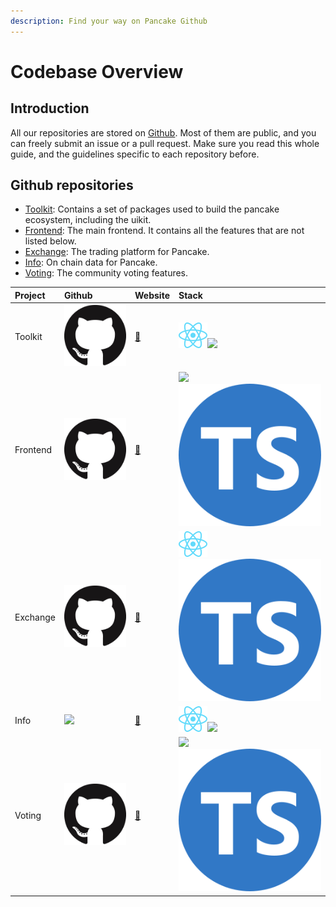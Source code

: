 ```yaml
---
description: Find your way on Pancake Github
---
```


# Codebase Overview

## Introduction

All our repositories are stored on [Github](https://github.com/pancakeswap). Most of them are public, and you can freely submit an issue or a pull request. Make sure you read this whole guide, and the guidelines specific to each repository before.

## Github repositories

* [Toolkit](https://github.com/pancakeswap/pancake-toolkit): Contains a set of packages used to build the pancake ecosystem, including the  uikit.
* [Frontend](https://github.com/pancakeswap/pancake-frontend): The main frontend. It contains all the features that are not listed below.
* [Exchange](https://github.com/pancakeswap/pancake-swap-interface): The trading platform for Pancake.
* [Info](https://github.com/pancakeswap/pancake-info): On chain data for Pancake.
* [Voting](https://github.com/pancakeswap/snapshot-front): The community voting features.

| Project | Github | Website | Stack |
| :--- | :--- | :--- | :--- |
| Toolkit | [![](../../.gitbook/assets/github-mark-120px-plus%20%281%29.png)](https://github.com/pancakeswap/pancake-toolkit) | [🔗](https://pancakeswap.github.io/pancake-uikit/) | ![](../../.gitbook/assets/download%20%282%29.svg)![](../../.gitbook/assets/ts-logo-round-128.svg) |
| Frontend | [![](../../.gitbook/assets/github-mark-120px-plus%20%282%29.png)](https://github.com/pancakeswap/pancake-frontend) | [🔗](https://pancakeswap.finance/) | ![](../../.gitbook/assets/download.svg)![](../../.gitbook/assets/ts-logo-round-128%20%283%29.svg) |
| Exchange | [![](../../.gitbook/assets/github-mark-120px-plus%20%284%29.png)](https://github.com/pancakeswap/pancake-swap-interface) | [🔗](https://exchange.pancakeswap.finance/) | ![](../../.gitbook/assets/download%20%283%29.svg)![](../../.gitbook/assets/ts-logo-round-128%20%281%29.svg) |
| Info | [![](../../.gitbook/assets/github-mark-120px-plus.png)](https://github.com/pancakeswap/pancake-info) | [🔗](https://pancakeswap.info/) | ![](../../.gitbook/assets/download%20%281%29.svg)![](../../.gitbook/assets/javascript-logo.png) |
| Voting | [![](../../.gitbook/assets/github-mark-120px-plus%20%283%29.png)](https://github.com/pancakeswap/snapshot-front) | [🔗](https://voting.pancakeswap.finance/) | ![](../../.gitbook/assets/logo.png) ![](../../.gitbook/assets/ts-logo-round-128%20%282%29.svg) |

